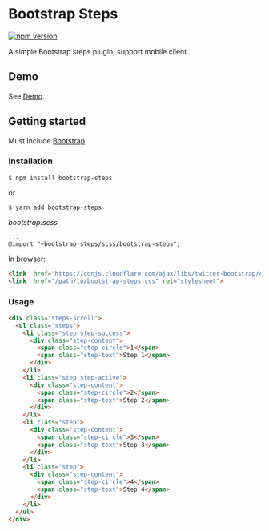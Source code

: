# Bootstrap Steps

[![npm version](https://badge.fury.io/js/bootstrap-steps.svg)](https://badge.fury.io/js/bootstrap-steps)

A simple Bootstrap steps plugin, support mobile client.

## Demo

See [Demo](https://ycs77.github.io/bootstrap-steps/).

## Getting started

Must include [Bootstrap](https://getbootstrap.com/).

### Installation

```
$ npm install bootstrap-steps
```
or
```
$ yarn add bootstrap-steps
```

*bootstrap.scss*
```
...
@import "~bootstrap-steps/scss/bootstrap-steps";
```

In browser:
```html
<link  href="https://cdnjs.cloudflare.com/ajax/libs/twitter-bootstrap/4.3.1/css/bootstrap.min.css" rel="stylesheet"><!-- Bootstrap is required -->
<link  href="/path/to/bootstrap-steps.css" rel="stylesheet">
```

### Usage

```html
<div class="steps-scroll">
  <ul class="steps">
    <li class="step step-success">
      <div class="step-content">
        <span class="step-circle">1</span>
        <span class="step-text">Step 1</span>
      </div>
    </li>
    <li class="step step-active">
      <div class="step-content">
        <span class="step-circle">2</span>
        <span class="step-text">Step 2</span>
      </div>
    </li>
    <li class="step">
      <div class="step-content">
        <span class="step-circle">3</span>
        <span class="step-text">Step 3</span>
      </div>
    </li>
    <li class="step">
      <div class="step-content">
        <span class="step-circle">4</span>
        <span class="step-text">Step 4</span>
      </div>
    </li>
  </ul>
</div>
```
